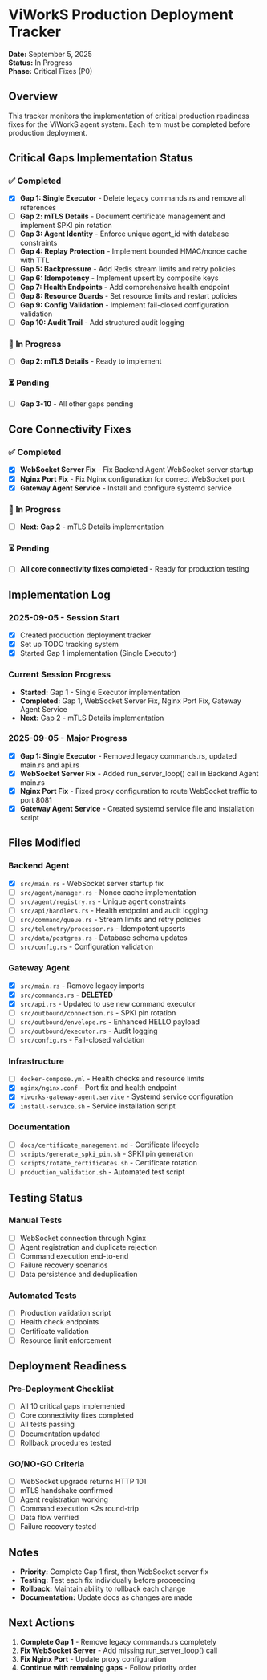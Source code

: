 # ViWorkS Production Deployment Tracker

**Date:** September 5, 2025  
**Status:** In Progress  
**Phase:** Critical Fixes (P0)

## Overview

This tracker monitors the implementation of critical production readiness fixes for the ViWorkS agent system. Each item must be completed before production deployment.

## Critical Gaps Implementation Status

### ✅ Completed
- [x] **Gap 1: Single Executor** - Delete legacy commands.rs and remove all references
- [ ] **Gap 2: mTLS Details** - Document certificate management and implement SPKI pin rotation
- [ ] **Gap 3: Agent Identity** - Enforce unique agent_id with database constraints
- [ ] **Gap 4: Replay Protection** - Implement bounded HMAC/nonce cache with TTL
- [ ] **Gap 5: Backpressure** - Add Redis stream limits and retry policies
- [ ] **Gap 6: Idempotency** - Implement upsert by composite keys
- [ ] **Gap 7: Health Endpoints** - Add comprehensive health endpoint
- [ ] **Gap 8: Resource Guards** - Set resource limits and restart policies
- [ ] **Gap 9: Config Validation** - Implement fail-closed configuration validation
- [ ] **Gap 10: Audit Trail** - Add structured audit logging

### 🔄 In Progress
- [ ] **Gap 2: mTLS Details** - Ready to implement

### ⏳ Pending
- [ ] **Gap 3-10** - All other gaps pending

## Core Connectivity Fixes

### ✅ Completed
- [x] **WebSocket Server Fix** - Fix Backend Agent WebSocket server startup
- [x] **Nginx Port Fix** - Fix Nginx configuration for correct WebSocket port
- [x] **Gateway Agent Service** - Install and configure systemd service

### 🔄 In Progress
- [ ] **Next: Gap 2** - mTLS Details implementation

### ⏳ Pending
- [ ] **All core connectivity fixes completed** - Ready for production testing

## Implementation Log

### 2025-09-05 - Session Start
- [x] Created production deployment tracker
- [x] Set up TODO tracking system
- [x] Started Gap 1 implementation (Single Executor)

### Current Session Progress
- **Started:** Gap 1 - Single Executor implementation
- **Completed:** Gap 1, WebSocket Server Fix, Nginx Port Fix, Gateway Agent Service
- **Next:** Gap 2 - mTLS Details implementation

### 2025-09-05 - Major Progress
- [x] **Gap 1: Single Executor** - Removed legacy commands.rs, updated main.rs and api.rs
- [x] **WebSocket Server Fix** - Added run_server_loop() call in Backend Agent main.rs
- [x] **Nginx Port Fix** - Fixed proxy configuration to route WebSocket traffic to port 8081
- [x] **Gateway Agent Service** - Created systemd service file and installation script

## Files Modified

### Backend Agent
- [x] `src/main.rs` - WebSocket server startup fix
- [ ] `src/agent/manager.rs` - Nonce cache implementation
- [ ] `src/agent/registry.rs` - Unique agent constraints
- [ ] `src/api/handlers.rs` - Health endpoint and audit logging
- [ ] `src/command/queue.rs` - Stream limits and retry policies
- [ ] `src/telemetry/processor.rs` - Idempotent upserts
- [ ] `src/data/postgres.rs` - Database schema updates
- [ ] `src/config.rs` - Configuration validation

### Gateway Agent
- [x] `src/main.rs` - Remove legacy imports
- [x] `src/commands.rs` - **DELETED**
- [x] `src/api.rs` - Updated to use new command executor
- [ ] `src/outbound/connection.rs` - SPKI pin rotation
- [ ] `src/outbound/envelope.rs` - Enhanced HELLO payload
- [ ] `src/outbound/executor.rs` - Audit logging
- [ ] `src/config.rs` - Fail-closed validation

### Infrastructure
- [ ] `docker-compose.yml` - Health checks and resource limits
- [x] `nginx/nginx.conf` - Port fix and health endpoint
- [x] `viworks-gateway-agent.service` - Systemd service configuration
- [x] `install-service.sh` - Service installation script

### Documentation
- [ ] `docs/certificate_management.md` - Certificate lifecycle
- [ ] `scripts/generate_spki_pin.sh` - SPKI pin generation
- [ ] `scripts/rotate_certificates.sh` - Certificate rotation
- [ ] `production_validation.sh` - Automated test script

## Testing Status

### Manual Tests
- [ ] WebSocket connection through Nginx
- [ ] Agent registration and duplicate rejection
- [ ] Command execution end-to-end
- [ ] Failure recovery scenarios
- [ ] Data persistence and deduplication

### Automated Tests
- [ ] Production validation script
- [ ] Health check endpoints
- [ ] Certificate validation
- [ ] Resource limit enforcement

## Deployment Readiness

### Pre-Deployment Checklist
- [ ] All 10 critical gaps implemented
- [ ] Core connectivity fixes completed
- [ ] All tests passing
- [ ] Documentation updated
- [ ] Rollback procedures tested

### GO/NO-GO Criteria
- [ ] WebSocket upgrade returns HTTP 101
- [ ] mTLS handshake confirmed
- [ ] Agent registration working
- [ ] Command execution <2s round-trip
- [ ] Data flow verified
- [ ] Failure recovery tested

## Notes

- **Priority:** Complete Gap 1 first, then WebSocket server fix
- **Testing:** Test each fix individually before proceeding
- **Rollback:** Maintain ability to rollback each change
- **Documentation:** Update docs as changes are made

## Next Actions

1. **Complete Gap 1** - Remove legacy commands.rs completely
2. **Fix WebSocket Server** - Add missing run_server_loop() call
3. **Fix Nginx Port** - Update proxy configuration
4. **Continue with remaining gaps** - Follow priority order
